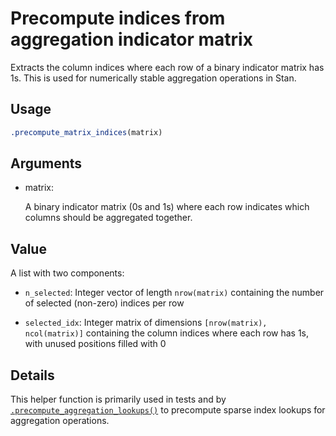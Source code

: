 # Precompute indices from aggregation indicator matrix

Extracts the column indices where each row of a binary indicator matrix
has 1s. This is used for numerically stable aggregation operations in
Stan.

## Usage

``` r
.precompute_matrix_indices(matrix)
```

## Arguments

- matrix:

  A binary indicator matrix (0s and 1s) where each row indicates which
  columns should be aggregated together.

## Value

A list with two components:

- `n_selected`: Integer vector of length `nrow(matrix)` containing the
  number of selected (non-zero) indices per row

- `selected_idx`: Integer matrix of dimensions
  `[nrow(matrix), ncol(matrix)]` containing the column indices where
  each row has 1s, with unused positions filled with 0

## Details

This helper function is primarily used in tests and by
[`.precompute_aggregation_lookups()`](https://package.epinowcast.org/dev/reference/dot-precompute_aggregation_lookups.md)
to precompute sparse index lookups for aggregation operations.
